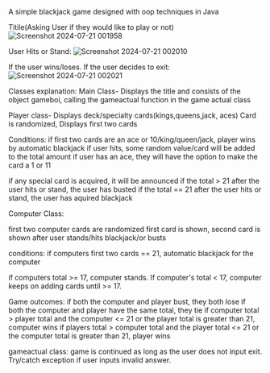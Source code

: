 A simple blackjack game designed with oop techniques in Java

Titile(Asking User if they would like to play or not)
![Screenshot 2024-07-21 001958](https://github.com/user-attachments/assets/0ddc62ee-1ce3-43a5-bdc4-7a8237187a5b)


User Hits or Stand:
![Screenshot 2024-07-21 002010](https://github.com/user-attachments/assets/59163eeb-3d5f-4423-80eb-c3fea64b7c4a)


If the user wins/loses. If the user decides to exit:
![Screenshot 2024-07-21 002021](https://github.com/user-attachments/assets/33746062-5785-4d54-8f8f-e1cb1ca73735)


Classes explanation:
Main Class-
Displays the title and consists of the object gameboi, calling the gameactual function in the game actual class

Player class-
Displays deck/specialty cards(kings,queens,jack, aces)
Card is randomized,
Displays first two cards

Conditions:
if first two cards are an ace or 10/king/queen/jack, player wins by automatic blackjack
if user hits, some random value/card will be added to the total amount
if user has an ace, they will have the option to make the card a 1 or 11

if any special card is acquired, it will be announced
if the total > 21 after the user hits or stand, the user has busted
if the total == 21 after the user hits or stand, the user has aquired blackjack

Computer Class:

first two computer cards are randomized
first card is shown, second card is shown after user stands/hits blackjack/or busts


conditions:
if computers first two cards == 21, automatic blackjack for the computer

if computers total >= 17, computer stands. If computer's total < 17, computer keeps on adding cards until >= 17.


Game outcomes:
if both the computer and player bust, they both lose
if both the computer and player have the same total, they tie
if computer total >  player total and the computer <= 21 or the player total is greater than 21, computer wins
if players total > computer total and the player total <= 21 or the computer total is greater than 21, player wins


gameactual class:
game is continued as long as the user does not input exit. Try/catch exception if user inputs invalid answer.
